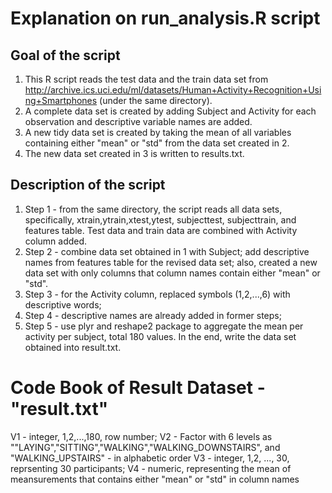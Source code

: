 
# Explanation on run_analysis.R script

## Goal of the script

1. This R script reads the test data and the train data set from http://archive.ics.uci.edu/ml/datasets/Human+Activity+Recognition+Using+Smartphones (under the same directory).
2. A complete data set is created by adding Subject and Activity for each observation and descriptive variable names are added.
3. A new tidy data set is created by taking the mean of all variables containing either "mean" or "std" from the data set created in 2. 
4. The new data set created in 3 is written to results.txt. 

## Description of the script

1. Step 1 - from the same directory, the script reads all data sets, specifically, xtrain,ytrain,xtest,ytest, subjecttest, subjecttrain, and features table. Test data and train data are combined with Activity column added.
2. Step 2 - combine data set obtained in 1 with Subject; add descriptive names from features table for the revised data set; also, created a new data set with only columns that column names contain either "mean" or "std".
3. Step 3 - for the Activity column, replaced symbols (1,2,...,6) with descriptive words;
4. Step 4 - descriptive names are already added in former steps;
5. Step 5 - use plyr and reshape2 package to aggregate the mean per activity per subject, total 180 values. In the end, write the data set obtained into result.txt. 


# Code Book of Result Dataset - "result.txt"

V1 - integer, 1,2,...,180, row number;
V2 - Factor with 6 levels as ""LAYING","SITTING","WALKING","WALKING_DOWNSTAIRS", and "WALKING_UPSTAIRS" - in alphabetic order
V3 - integer, 1,2, ..., 30, reprsenting 30 participants;
V4 - numeric, representing the mean of meansurements that contains either "mean" or "std" in column names